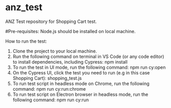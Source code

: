 # anz_test
ANZ Test repository for Shopping Cart test.

#Pre-requisites:
Node.js should be installed on local machine.

How to run the test:

1. Clone the project to your local machine.
2. Run the following command on terminal in VS Code (or any code editor) to install dependencies, including Cypress:
    npm install
3. To run the test in UI mode, run the following command:
    npm run cy:open
4. On the Cypress UI, click the test you need to run (e.g in this case Shopping Cart):
    shopping_test.js
5. To run test script in headless mode on Chrome, run the following command:
    npm run cy:run:chrome
6. To run test script on Electron browser in headless mode, run the following command:
    npm run cy:run
